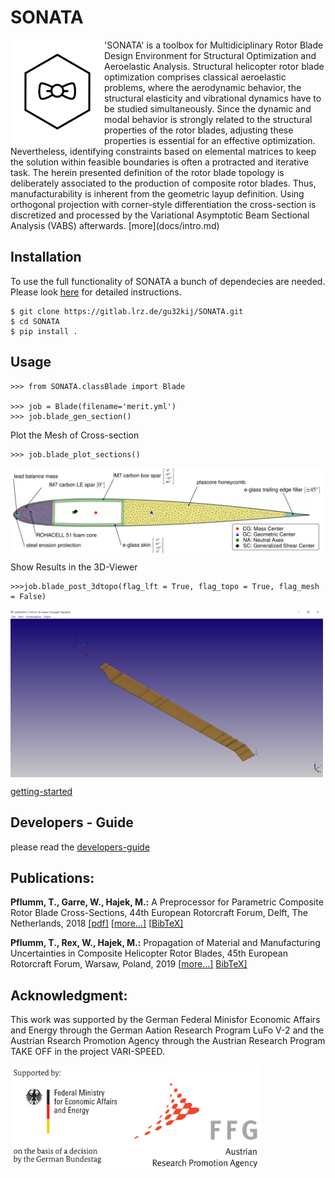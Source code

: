 # SONATA
<img src="docs/img/logo_wframe.png" align="left"  width="150">
'SONATA' is a toolbox for Multidiciplinary Rotor Blade Design Environment for Structural Optimization and Aeroelastic Analysis.
Structural helicopter rotor blade optimization comprises classical aeroelastic problems, where the aerodynamic behavior, the structural elasticity and vibrational dynamics have to be studied simultaneously. 
Since the dynamic and modal behavior is strongly related to the structural properties of the rotor blades, adjusting these properties is essential for an effective optimization. 
Nevertheless, identifying constraints based on elemental matrices to keep the solution within feasible boundaries is often a protracted and iterative task. 
The herein presented definition of the rotor blade topology is deliberately associated to the production of composite rotor blades. 
Thus, manufacturability is inherent from the geometric layup definition. Using orthogonal projection with corner-style differentiation the cross-section is discretized and processed by the Variational Asymptotic Beam Sectional Analysis (VABS) afterwards. [more](docs/intro.md)

## Installation
To use the full functionality of SONATA a bunch of dependecies are needed. Please look [here](docs/installation.md) for detailed instructions.

```
$ git clone https://gitlab.lrz.de/gu32kij/SONATA.git
$ cd SONATA
$ pip install .
```


## Usage

```
>>> from SONATA.classBlade import Blade

>>> job = Blade(filename='merit.yml')
>>> job.blade_gen_section()
```

Plot the Mesh of Cross-section
```
>>> job.blade_plot_sections()
```
<img src="docs/img/2dmesh.png" align="center"  width="500">


Show Results in the 3D-Viewer
```
>>>job.blade_post_3dtopo(flag_lft = True, flag_topo = True, flag_mesh = False)
```
<img src="docs/img/post_3dtopo.png" align="center"  width="500">

[getting-started](docs/getting_started.md)

## Developers - Guide
please read the [developers-guide](docs/developer-guide.md)

## Publications:

**Pflumm, T., Garre, W., Hajek, M.:** A Preprocessor for Parametric Composite Rotor Blade Cross-Sections, 44th European Rotorcraft Forum, Delft, The Netherlands, 2018  [[pdf]](docs/Pflumm,%20T.%20-%20A%20Preprocessor%20for%20Parametric%20Composite%20Rotor%20Blade%20Cross-Sections%20(2018,%20ERF).pdf) [[more…\]](https://mediatum.ub.tum.de/604993?query=Pflumm&show_id=1455385) [[BibTeX\]](https://mediatum.ub.tum.de/export/1455385/bibtex)

**Pflumm, T., Rex, W., Hajek, M.:** Propagation of Material and Manufacturing Uncertainties in Composite Helicopter Rotor Blades, 45th European Rotorcraft Forum, Warsaw, Poland, 2019 [[more…\]](https://mediatum.ub.tum.de/1520025) [BibTeX\]](https://mediatum.ub.tum.de/export/1520025/bibtex)


## Acknowledgment:

This work was supported by the German Federal Minisfor Economic Affairs and Energy through the German Aation Research Program LuFo V-2 and the Austrian Rsearch Promotion Agency through the Austrian Research Program TAKE OFF in the project VARI-SPEED.

<img src="docs/img/acknowledgment.png" width="400">
